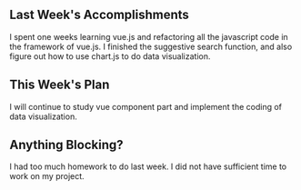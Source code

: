 ## Last Week's Accomplishments

I spent one weeks learning vue.js and refactoring all the javascript code in the framework of vue.js.
I finished the suggestive search function, and also figure out how to use chart.js to do data visualization.

## This Week's Plan

I will continue to study vue component part and implement the coding of data visualization. 

## Anything Blocking?

I had too much homework to do last week. I did not have sufficient time to work on my project.